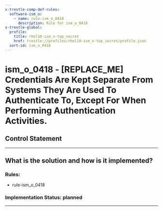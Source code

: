 ```yaml
---
x-trestle-comp-def-rules:
  software-ism_o:
    - name: rule-ism_o_0418
      description: Rule for ism_o_0418
x-trestle-global:
  profile:
    title: rhel10-ism_o-top_secret
    href: trestle://profiles/rhel10-ism_o-top_secret/profile.json
  sort-id: ism_o_0418
---
```


# ism_o_0418 - \[REPLACE_ME\] Credentials Are Kept Separate From Systems They Are Used To Authenticate To, Except For When Performing Authentication Activities.

## Control Statement

______________________________________________________________________

## What is the solution and how is it implemented?

<!-- For implementation status enter one of: implemented, partial, planned, alternative, not-applicable -->

<!-- Note that the list of rules under ### Rules: is read-only and changes will not be captured after assembly to JSON -->

<!-- Add control implementation description here for control: ism_o_0418 -->

### Rules:

  - rule-ism_o_0418

### Implementation Status: planned

______________________________________________________________________

